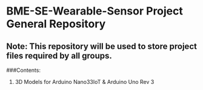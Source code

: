 # BME-SE-Wearable-Sensor Project General Repository
## Note:  This repository will be used to store project files required by all groups.

###Contents:
1.  3D Models for Arduino Nano33IoT & Arduino Uno Rev 3
